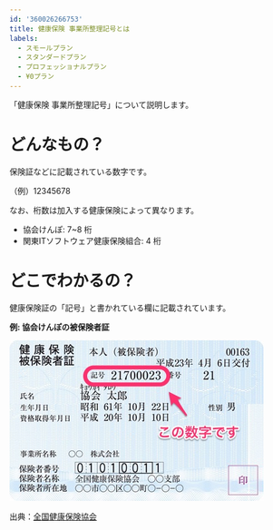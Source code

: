 ```yaml
---
id: '360026266753'
title: 健康保険 事業所整理記号とは
labels:
  - スモールプラン
  - スタンダードプラン
  - プロフェッショナルプラン
  - ¥0プラン
---
```

「健康保険 事業所整理記号」について説明します。

# どんなもの？

保険証などに記載されている数字です。

（例）12345678

なお、桁数は加入する健康保険によって異なります。

- 協会けんぽ: 7~8 桁
- 関東ITソフトウェア健康保険組合: 4 桁

# どこでわかるの？

健康保険証の「記号」と書かれている欄に記載されています。

**例: 協会けんぽの被保険者証**

![事業所整理記号（協会けんぽ）](./51ff7c12c6452b7794457537e547bcfb.jpg)

出典：[全国健康保険協会](https://www.kyoukaikenpo.or.jp/)
